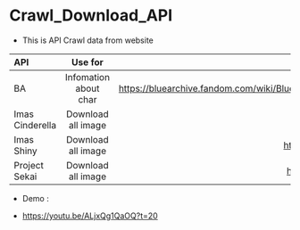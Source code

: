 # Crawl_Download_API

 - This is API Crawl data from website 
  



| API | Use for | Link website crawl |
| :---         |     :---:      |          ---: |
| BA  | Infomation about char  | https://bluearchive.fandom.com/wiki/Blue_Archive/Student_Profile |
| Imas Cinderella  | Download all image | https://starlight.kirara.ca/ | 
| Imas Shiny  | Download all image | https://imassc.gamedbs.jp/ | 
| Project Sekai  | Download all image | https://pjsekai.gamedbs.jp | 


- Demo :

- https://youtu.be/ALjxQg1QaOQ?t=20
